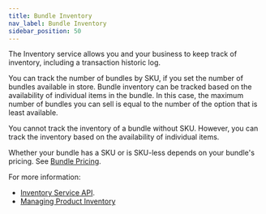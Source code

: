 ```yaml
---
title: Bundle Inventory
nav_label: Bundle Inventory
sidebar_position: 50
---
```


The Inventory service allows you and your business to keep track of inventory, including a transaction historic log.

You can track the number of bundles by SKU, if you set the number of bundles available in store. Bundle inventory can be tracked based on the availability of individual items in the bundle. In this case, the maximum number of bundles you can sell is equal to the number of the option that is least available. 

You cannot track the inventory of a bundle without SKU. However, you can track the inventory based on the availability of individual items.

Whether your bundle has a SKU or is SKU-less depends on your bundle's pricing. See [Bundle Pricing](/docs/pxm/products/pxm-bundles/bundle-pricing).

For more information:

- [Inventory Service API](/docs/pxm/inventories/inventory.mdx).
- [Managing Product Inventory](/docs/pxm/products/pxm-bundles/bundle-configuration#managing-product-inventory)
